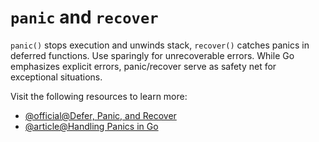 # `panic` and `recover`

`panic()` stops execution and unwinds stack, `recover()` catches panics in deferred functions. Use sparingly for unrecoverable errors. While Go emphasizes explicit errors, panic/recover serve as safety net for exceptional situations.

Visit the following resources to learn more:

- [@official@Defer, Panic, and Recover](https://go.dev/blog/defer-panic-and-recover)
- [@article@Handling Panics in Go](https://www.digitalocean.com/community/tutorials/handling-panics-in-go)